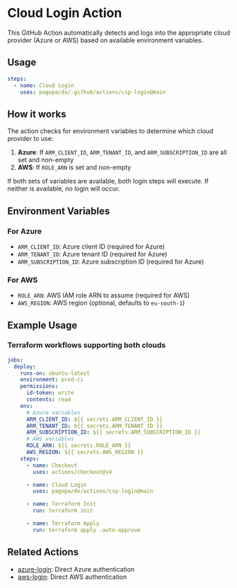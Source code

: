 # Cloud Login Action

This GitHub Action automatically detects and logs into the appropriate cloud provider (Azure or AWS) based on available environment variables.

## Usage

```yaml
steps:
  - name: Cloud Login
    uses: pagopa/dx/.github/actions/csp-login@main
```

## How it works

The action checks for environment variables to determine which cloud provider to use:

1. **Azure**: If `ARM_CLIENT_ID`, `ARM_TENANT_ID`, and `ARM_SUBSCRIPTION_ID` are all set and non-empty
2. **AWS**: If `ROLE_ARN` is set and non-empty

If both sets of variables are available, both login steps will execute. If neither is available, no login will occur.

## Environment Variables

### For Azure

- `ARM_CLIENT_ID`: Azure client ID (required for Azure)
- `ARM_TENANT_ID`: Azure tenant ID (required for Azure)
- `ARM_SUBSCRIPTION_ID`: Azure subscription ID (required for Azure)

### For AWS

- `ROLE_ARN`: AWS IAM role ARN to assume (required for AWS)
- `AWS_REGION`: AWS region (optional, defaults to `eu-south-1`)

## Example Usage

### Terraform workflows supporting both clouds

```yaml
jobs:
  deploy:
    runs-on: ubuntu-latest
    environment: prod-ci
    permissions:
      id-token: write
      contents: read
    env:
      # Azure variables
      ARM_CLIENT_ID: ${{ secrets.ARM_CLIENT_ID }}
      ARM_TENANT_ID: ${{ secrets.ARM_TENANT_ID }}
      ARM_SUBSCRIPTION_ID: ${{ secrets.ARM_SUBSCRIPTION_ID }}
      # AWS variables
      ROLE_ARN: ${{ secrets.ROLE_ARN }}
      AWS_REGION: ${{ secrets.AWS_REGION }}
    steps:
      - name: Checkout
        uses: actions/checkout@v4

      - name: Cloud Login
        uses: pagopa/dx/actions/csp-login@main

      - name: Terraform Init
        run: terraform init

      - name: Terraform Apply
        run: terraform apply -auto-approve
```

## Related Actions

- [azure-login](../azure-login/): Direct Azure authentication
- [aws-login](../aws-login/): Direct AWS authentication
